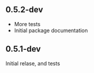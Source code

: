 ## 0.5.2-dev

- More tests
- Initial package documentation

## 0.5.1-dev

 Initial relase, and tests
